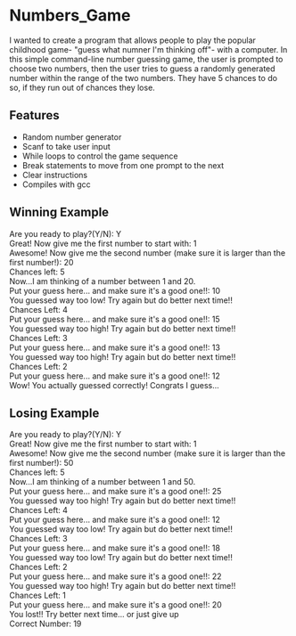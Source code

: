 # Numbers_Game
I wanted to create a program that allows people to play the popular childhood game- "guess what numner I'm thinking off"- with a computer. In this simple command-line number guessing game, the user is prompted to choose two numbers, then the user tries to guess a randomly generated number within the range of the two numbers. They have 5 chances to do so, if they run out of chances they lose. 

## Features
- Random number generator
- Scanf to take user input
- While loops to control the game sequence
- Break statements to move from one prompt to the next
- Clear instructions
- Compiles with gcc

## Winning Example
Are you ready to play?(Y/N): Y<br>
Great! Now give me the first number to start with: 1<br>
Awesome! Now give me the second number (make sure it is larger than the first number!): 20<br>
Chances left: 5<br>
Now...I am thinking of a number between 1 and 20.<br>
Put your guess here... and make sure it's a good one!!: 10<br>
You guessed way too low! Try again but do better next time!!<br>
Chances Left: 4<br>
Put your guess here... and make sure it's a good one!!: 15<br>
You guessed way too high! Try again but do better next time!!<br>
Chances Left: 3<br>
Put your guess here... and make sure it's a good one!!: 13<br>
You guessed way too high! Try again but do better next time!!<br>
Chances Left: 2<br>
Put your guess here... and make sure it's a good one!!: 12<br>
Wow! You actually guessed correctly! Congrats I guess...<br>

## Losing Example
Are you ready to play?(Y/N): Y<br>
Great! Now give me the first number to start with: 1<br>
Awesome! Now give me the second number (make sure it is larger than the first number!): 50<br>
Chances left: 5<br>
Now...I am thinking of a number between 1 and 50.<br>
Put your guess here... and make sure it's a good one!!: 25<br>
You guessed way too high! Try again but do better next time!!<br>
Chances Left: 4<br>
Put your guess here... and make sure it's a good one!!: 12<br>
You guessed way too low! Try again but do better next time!!<br>
Chances Left: 3<br>
Put your guess here... and make sure it's a good one!!: 18<br>
You guessed way too low! Try again but do better next time!!<br>
Chances Left: 2<br>
Put your guess here... and make sure it's a good one!!: 22<br>
You guessed way too high! Try again but do better next time!!<br>
Chances Left: 1<br>
Put your guess here... and make sure it's a good one!!: 20<br>
You lost!! Try better next time... or just give up<br>
Correct Number: 19<br>
